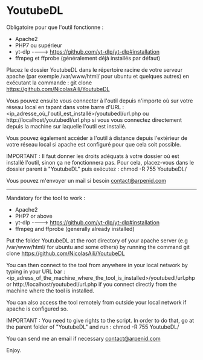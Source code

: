 # YoutubeDL

Obligatoire pour que l'outil fonctionne :

- Apache2
- PHP7 ou supérieur
- yt-dlp ----> https://github.com/yt-dlp/yt-dlp#installation
- ffmpeg et ffprobe (généralement déjà installés par défaut)

Placez le dossier YoutubeDL dans le répertoire racine de votre serveur apache (par exemple /var/www/html/ pour ubuntu et quelques autres) en exécutant la commande : git clone https://github.com/NicolasAili/YoutubeDL 

Vous pouvez ensuite vous connecter à l'outil depuis n'importe où sur votre réseau local en tapant dans votre barre d'URL : <ip_adresse_où_l'outil_est_installé>/youtubedl/url.php ou http://localhost/youtubedl/url.php si vous vous connectez directement depuis la machine sur laquelle l'outil est installé.

Vous pouvez également accéder à l'outil à distance depuis l'extérieur de votre réseau local si apache est configuré pour que cela soit possible.

IMPORTANT : Il faut donner les droits adéquats à votre dossier où est installé l'outil, sinon ça ne fonctionnera pas. Pour cela, placez-vous dans le dossier parent à "YoutubeDL" puis exécutez : chmod -R 755 YoutubeDL/

Vous pouvez m'envoyer un mail si besoin contact@arpenid.com
___________________________________________________________________________________________________________________________________________________

Mandatory for the tool to work :

- Apache2
- PHP7 or above
- yt-dlp ----> https://github.com/yt-dlp/yt-dlp#installation
- ffmpeg and ffprobe (generally already installed)

Put the folder YoutubeDL at the root directory of your apache server (e.g /var/www/html/ for ubuntu and some others) by running the command git clone https://github.com/NicolasAili/YoutubeDL

You can then connect to the tool from anywhere in your local network by typing in your URL bar : <ip_adress_of_the_machine_where_the_tool_is_installed>/youtubedl/url.php or http://localhost/youtubedl/url.php if you connect directly from the machine where the tool is installed.

You can also access the tool remotely from outside your local network if apache is configured so.

IMPORTANT : You need to give rights to the script. In order to do that, go at the parent folder of "YoutubeDL" and run : chmod -R 755 YoutubeDL/

You can send me an email if necessary contact@arpenid.com

Enjoy.
